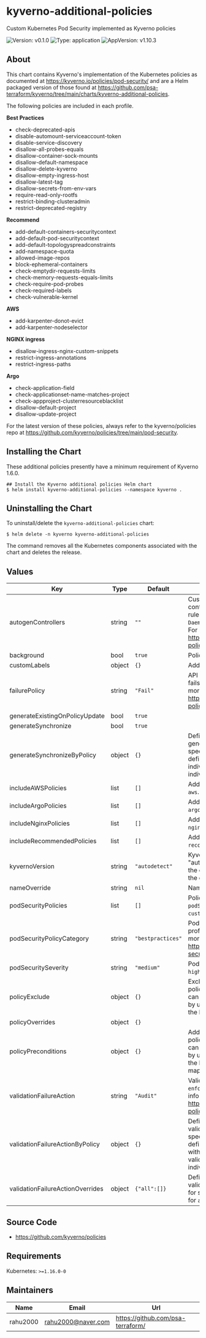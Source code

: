 # kyverno-additional-policies

Custom Kubernetes Pod Security implemented as Kyverno policies

![Version: v0.1.0](https://img.shields.io/badge/Version-v0.1.0-informational?style=flat-square) ![Type: application](https://img.shields.io/badge/Type-application-informational?style=flat-square) ![AppVersion: v1.10.3](https://img.shields.io/badge/AppVersion-v1.10.3-informational?style=flat-square)

## About

This chart contains Kyverno's implementation of the Kubernetes policies as documented at https://kyverno.io/policies/pod-security/ and are a Helm packaged version of those found at https://github.com/psa-terraform/kyverno/tree/main/charts/kyverno-additional-policies.

The following policies are included in each profile.

**Best Practices**

* check-deprecated-apis
* disable-automount-serviceaccount-token
* disable-service-discovery
* disallow-all-probes-equals
* disallow-container-sock-mounts
* disallow-default-namespace
* disallow-delete-kyverno
* disallow-empty-ingress-host
* disallow-latest-tag
* disallow-secrets-from-env-vars
* require-read-only-rootfs
* restrict-binding-clusteradmin
* restrict-deprecated-registry

**Recommend**

* add-default-containers-securitycontext
* add-default-pod-securitycontext
* add-default-topologyspreadconstraints
* add-namespace-quota
* allowed-image-repos
* block-ephemeral-containers
* check-emptydir-requests-limits
* check-memory-requests-equals-limits
* check-require-pod-probes
* check-required-labels
* check-vulnerable-kernel

**AWS**

* add-karpenter-donot-evict
* add-karpenter-nodeselector

**NGINX ingress**

* disallow-ingress-nginx-custom-snippets
* restrict-ingress-annotations
* restrict-ingress-paths

**Argo**

* check-application-field
* check-applicationset-name-matches-project
* check-appproject-clusterresourceblacklist
* disallow-default-project
* disallow-update-project

For the latest version of these policies, always refer to the kyverno/policies repo at https://github.com/kyverno/policies/tree/main/pod-security.

## Installing the Chart

These additional policies presently have a minimum requirement of Kyverno 1.6.0.

```console
## Install the Kyverno additional policies Helm chart
$ helm install kyverno-additional-policies --namespace kyverno .
```

## Uninstalling the Chart

To uninstall/delete the `kyverno-additional-policies` chart:

```console
$ helm delete -n kyverno kyverno-additional-policies
```

The command removes all the Kubernetes components associated with the chart and deletes the release.

## Values

| Key | Type | Default | Description |
|-----|------|---------|-------------|
| autogenControllers | string | `""` | Customize the target Pod controllers for the auto-generated rules. (Eg. `none`, `Deployment`, `DaemonSet,Deployment,StatefulSet`) For more info https://kyverno.io/docs/writing-policies/autogen/. |
| background | bool | `true` | Policies background mode |
| customLabels | object | `{}` | Additional labels. |
| failurePolicy | string | `"Fail"` | API server behavior if the webhook fails to respond ('Ignore', 'Fail') For more info: https://kyverno.io/docs/writing-policies/policy-settings/ |
| generateExistingOnPolicyUpdate | bool | `true` |  |
| generateSynchronize | bool | `true` |  |
| generateSynchronizeByPolicy | object | `{}` | Define generateSynchronizeByPolicy for specific policies. Override the defined `generateSynchronize` with a individual generateSynchronize for individual Policies. |
| includeAWSPolicies | list | `[]` | Additional policies to include from `aws`. |
| includeArgoPolicies | list | `[]` | Additional policies to include from `argo`. |
| includeNginxPolicies | list | `[]` | Additional policies to include from `nginx`. |
| includeRecommendedPolicies | list | `[]` | Additional policies to include from `recommend`. |
| kyvernoVersion | string | `"autodetect"` | Kyverno version The default of "autodetect" will try to determine the currently installed version from the deployment |
| nameOverride | string | `nil` | Name override. |
| podSecurityPolicies | list | `[]` | Policies to include when `podSecurityPolicyCategory` is `custom`. |
| podSecurityPolicyCategory | string | `"bestpractices"` | Pod Security Policy Category profile (`aws`, `bestpractices`). For more info https://kyverno.io/policies/pod-security. |
| podSecuritySeverity | string | `"medium"` | Pod Security Standard (`low`, `medium`, `high`). |
| policyExclude | object | `{}` | Exclude resources from individual policies. Policies with multiple rules can have individual rules excluded by using the name of the rule as the key in the `policyExclude` map. |
| policyOverrides | object | `{}` |  |
| policyPreconditions | object | `{}` | Add preconditions to individual policies. Policies with multiple rules can have individual rules excluded by using the name of the rule as the key in the `policyPreconditions` map. |
| validationFailureAction | string | `"Audit"` | Validation failure action (`audit`, `enforce`, `Audit`, `Enforce`). For more info https://kyverno.io/docs/writing-policies/validate. |
| validationFailureActionByPolicy | object | `{}` | Define validationFailureActionByPolicy for specific policies. Override the defined `validationFailureAction` with a individual validationFailureAction for individual Policies. |
| validationFailureActionOverrides | object | `{"all":[]}` | Define validationFailureActionOverrides for specific policies. The overrides for `all` will apply to all policies. |

## Source Code

* <https://github.com/kyverno/policies>

## Requirements

Kubernetes: `>=1.16.0-0`

## Maintainers

| Name | Email | Url |
| ---- | ------ | --- |
| rahu2000 | <rahu2000@naver.com> | <https://github.com/psa-terraform/> |
